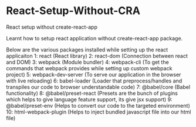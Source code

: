 # React-Setup-Without-CRA
React setup without create-react-app

Learnt how to setup react application without create-react-app package.

Below are the various packages installed while setting up the react applicaiton
1: react (React library)
2: react-dom (Connection between react and DOM)
3: webpack (Module bundler)
4: webpack-cli (To get the commands that webpack provides while setting up custom webpack project)
5: webpack-dev-server (To serve our application in the browser with live reloading)
6: babel-loader (Loader that preprocess/handles and transpiles our code to browser understandable code)
7: @babel/core (Babel functionality)
8: @babel/preset-react (Presets are the bunch of plugins which helps to give language feature support, its give jsx support)
9: @babel/preset-env (Helps to convert our code to the targeted environment)
10: html-webpack-plugin (Helps to inject bundled javascript file into our html file)
